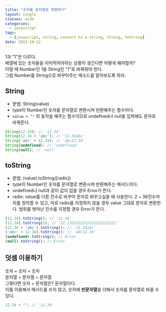 ```yaml
---
title: "숫자를 문자열로 변환하기"
layout: single
classes: wide
categories:
  - javascript
tags:
  - [javascript, string, convert to a string, String, toString]
date: 2021-10-12
---
```


1과 "1"은 다르다.  
배열에 있는 숫자들을 이어적어야하는 상황이 생긴다면 어떻게 해야할까?  
이럴 때 Number인 1을 String인 "1"로 바꿔줘야 한다.  
그럼 Number를 String으로 바꾸어주는 메소드를 알아보도록 하자.

## String  
* 문법: String(value)  
* type이 Number인 숫자를 문자열로 변환시켜 반환해주는 함수이다.
* ``value + ""`` 의 동작을 해주는 함수이므로 undefined나 null을 입력해도 문자로 바꿔준다.

```javascript
String(12.34); // '12.34'
String(12.34 + 'abc'); // '12.34abc'
String('abc' + 12.34); // 'abc12.34'
String(undefined); // 'undefined'
String(null); // 'null'
```

## toString  
* 문법: (value).toString([radix]) 
* type이 Number인 숫자를 문자열로 변환시켜 반환해주는 메서드이다.
* undefined나 null과 같이 값이 없을 경우 Error가 뜬다.
* radix: value를 다른 진수로 바꾸어 문자로 바꾸고싶을 때 사용한다. 2 ~ 36진수까지를 정의할 수 있고, 따로 radix를 지정하지 않을 경우 value 그대로 문자로 변환한다. 범위를 벗어난 진수를 지정할 경우 Error가 뜬다.

```javascript
(12.34).toString(); // '12.34'
(12.34).toString(5); // '22.1322222222222222222222'
(12.34 + 'abc').toString(); // '12.34abc'
('abc' + 12.34).toString(); // 'abc12.34'
(undefined).toString(); // Error
(null).toString(); // Error
```

## 덧셈 이용하기
숫자 + 숫자 = 숫자  
문자열 + 문자열 = 문자열  
그렇다면 숫자 + 문자열은? 문자열이다.  
이를 이용해서 메서드를 쓰지 않고, 숫자에 **빈문자열**을 더해서 숫자를 문자열로 바꿀 수 있다.

```javascript
12.34 + ""; // '12.34'
```
